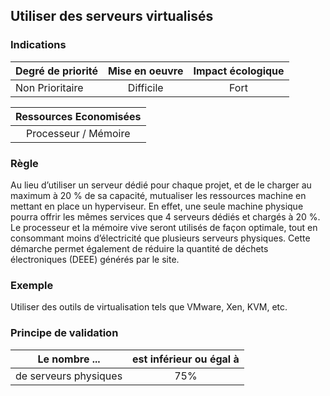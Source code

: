 ## Utiliser des serveurs virtualisés
### Indications
| Degré de priorité |      Mise en oeuvre       |  Impact écologique    | 
|-------------------|:-------------------------:|:---------------------:|
|  Non Prioritaire  |  Difficile                |    Fort               | 


|Ressources Economisées                                      |
|:----------------------------------------------------------:|
| Processeur / Mémoire |

### Règle
Au lieu d’utiliser un serveur dédié pour chaque projet, et de le charger au maximum à 20 % de sa capacité, mutualiser les ressources machine en mettant en place un hyperviseur. En effet, une seule machine physique pourra offrir les mêmes services que 4 serveurs dédiés et chargés à 20 %. Le processeur et la mémoire vive seront utilisés de façon optimale, tout en consommant moins d’électricité que plusieurs serveurs physiques. Cette démarche permet également de réduire la quantité de déchets électroniques (DEEE) générés par le site.

### Exemple
Utiliser des outils de virtualisation tels que VMware, Xen, KVM, etc.

### Principe de validation

| Le nombre ...     | est inférieur ou égal à   |  
|-------------------|:-------------------------:|
| de serveurs physiques  |  75% |

